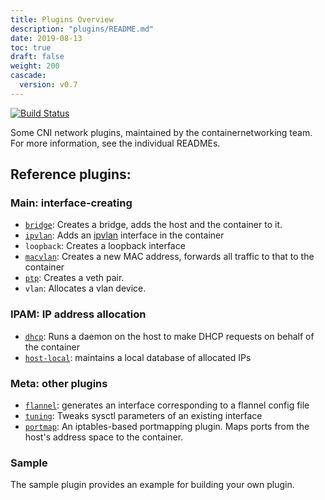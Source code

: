 ```yaml
---
title: Plugins Overview
description: "plugins/README.md"
date: 2019-08-13
toc: true
draft: false
weight: 200
cascade:
  version: v0.7
---
```


[![Build Status](https://travis-ci.org/containernetworking/plugins.svg?branch=master)](https://travis-ci.org/containernetworking/plugins)

Some CNI network plugins, maintained by the containernetworking team. For more information, see the individual READMEs.

## Reference plugins:

### Main: interface-creating

* [`bridge`](main/bridge): Creates a bridge, adds the host and the container to it.
* [`ipvlan`](main/ipvlan): Adds an [ipvlan](https://www.kernel.org/doc/Documentation/networking/ipvlan.txt) interface in the container
* `loopback`: Creates a loopback interface
* [`macvlan`](main/macvlan): Creates a new MAC address, forwards all traffic to that to the container
* [`ptp`](main/ptp): Creates a veth pair.
* `vlan`: Allocates a vlan device.

### IPAM: IP address allocation

* [`dhcp`](ipam/dhcp): Runs a daemon on the host to make DHCP requests on behalf of the container
* [`host-local`](ipam/host-local): maintains a local database of allocated IPs

### Meta: other plugins

* [`flannel`](meta/flannel): generates an interface corresponding to a flannel config file
* [`tuning`](meta/tuning): Tweaks sysctl parameters of an existing interface
* [`portmap`](meta/portmap): An iptables-based portmapping plugin. Maps ports from the host's address space to the container.

### Sample

The sample plugin provides an example for building your own plugin.

